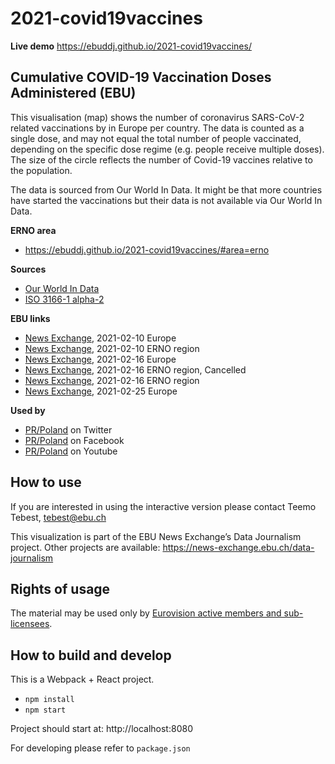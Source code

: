 # 2021-covid19vaccines

**Live demo** https://ebuddj.github.io/2021-covid19vaccines/

## Cumulative COVID-19 Vaccination Doses Administered (EBU)

This visualisation (map) shows the number of coronavirus SARS-CoV-2 related vaccinations by in Europe per country. The data is counted as a single dose, and may not equal the total number of people vaccinated, depending on the specific dose regime (e.g. people receive multiple doses). The size of the circle reflects the number of Covid-19 vaccines relative to the population.

The data is sourced from Our World In Data. It might be that more countries have started the vaccinations but their data is not available via Our World In Data.

**ERNO area** 
* https://ebuddj.github.io/2021-covid19vaccines/#area=erno

**Sources**
* [Our World In Data](https://ourworldindata.org/covid-vaccinations)
* [ISO 3166-1 alpha-2](https://en.wikipedia.org/wiki/ISO_3166-1_alpha-2)

**EBU links**
* [News Exchange](https://news-exchange.ebu.ch/item_detail/95c70a5e81e20d16d004799724a8ad91/2021_21006236), 2021-02-10 Europe
* [News Exchange](https://news-exchange.ebu.ch/item_detail/8366c5ddf499da5ce7aa7801809eac48/2021_21006238), 2021-02-10 ERNO region
* [News Exchange](https://news-exchange.ebu.ch/item_detail/12d440f302c20b654d7e7304357ad775/2021_21007189), 2021-02-16 Europe
* [News Exchange](https://news-exchange.ebu.ch/item_detail/12d440f302c20b654d7e7304357ad775/2021_21007190), 2021-02-16 ERNO region, Cancelled
* [News Exchange](https://news-exchange.ebu.ch/item_detail/36e3a50da439fbb82d00d3656b482f7e/2021_21007212), 2021-02-16 ERNO region
* [News Exchange](https://news-exchange.ebu.ch/item_detail/69eb029fd2ea54386086c51dbd332358/2021_21009005), 2021-02-25 Europe

**Used by**
* [PR/Poland](https://twitter.com/polskieradiopl/status/1372814785918685188) on Twitter
* [PR/Poland](https://www.facebook.com/PolskieRadio24pl/posts/1873917669424464) on Facebook
* [PR/Poland](https://www.youtube.com/watch?v=pH7OOJq2RAc) on Youtube

## How to use

If you are interested in using the interactive version please contact Teemo Tebest, tebest@ebu.ch

This visualization is part of the EBU News Exchange’s Data Journalism project. Other projects are available: https://news-exchange.ebu.ch/data-journalism

## Rights of usage

The material may be used only by [Eurovision active members and sub-licensees](https://www.ebu.ch/eurovision-news/members-and-sublicensees).

## How to build and develop

This is a Webpack + React project.

* `npm install`
* `npm start`

Project should start at: http://localhost:8080

For developing please refer to `package.json`